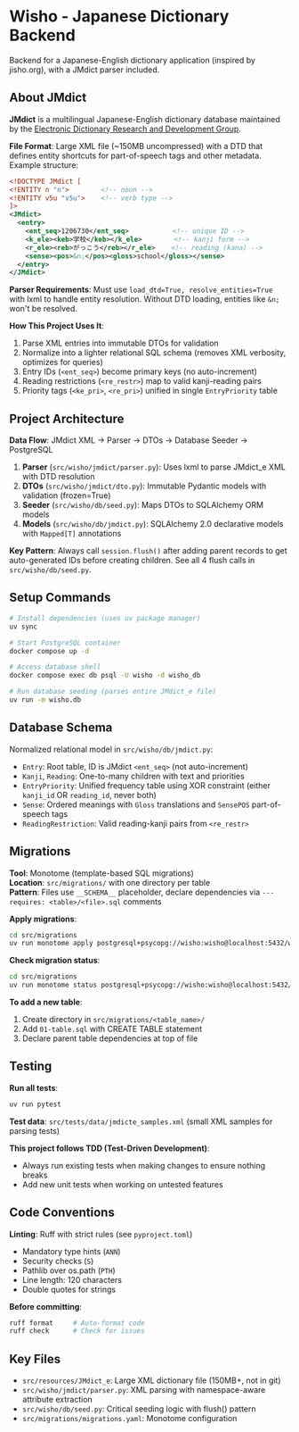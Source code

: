 # Wisho - Japanese Dictionary Backend

Backend for a Japanese-English dictionary application (inspired by jisho.org), with a JMdict parser included.

## About JMdict

**JMdict** is a multilingual Japanese-English dictionary database maintained by the [Electronic Dictionary Research and Development Group](https://www.edrdg.org/).

**File Format**: Large XML file (~150MB uncompressed) with a DTD that defines entity shortcuts for part-of-speech tags and other metadata. Example structure:

```xml
<!DOCTYPE JMdict [
<!ENTITY n "n">        <!-- noun -->
<!ENTITY v5u "v5u">    <!-- verb type -->
]>
<JMdict>
  <entry>
    <ent_seq>1206730</ent_seq>           <!-- unique ID -->
    <k_ele><keb>学校</keb></k_ele>        <!-- kanji form -->
    <r_ele><reb>がっこう</reb></r_ele>    <!-- reading (kana) -->
    <sense><pos>&n;</pos><gloss>school</gloss></sense>
  </entry>
</JMdict>
```

**Parser Requirements**: Must use `load_dtd=True, resolve_entities=True` with lxml to handle entity resolution. Without DTD loading, entities like `&n;` won't be resolved.

**How This Project Uses It**:

1. Parse XML entries into immutable DTOs for validation
2. Normalize into a lighter relational SQL schema (removes XML verbosity, optimizes for queries)
3. Entry IDs (`<ent_seq>`) become primary keys (no auto-increment)
4. Reading restrictions (`<re_restr>`) map to valid kanji-reading pairs
5. Priority tags (`<ke_pri>`, `<re_pri>`) unified in single `EntryPriority` table

## Project Architecture

**Data Flow**: JMdict XML → Parser → DTOs → Database Seeder → PostgreSQL

1. **Parser** (`src/wisho/jmdict/parser.py`): Uses lxml to parse JMdict_e XML with DTD resolution
2. **DTOs** (`src/wisho/jmdict/dto.py`): Immutable Pydantic models with validation (frozen=True)
3. **Seeder** (`src/wisho/db/seed.py`): Maps DTOs to SQLAlchemy ORM models
4. **Models** (`src/wisho/db/jmdict.py`): SQLAlchemy 2.0 declarative models with `Mapped[T]` annotations

**Key Pattern**: Always call `session.flush()` after adding parent records to get auto-generated IDs before creating children. See all 4 flush calls in `src/wisho/db/seed.py`.

## Setup Commands

```bash
# Install dependencies (uses uv package manager)
uv sync

# Start PostgreSQL container
docker compose up -d

# Access database shell
docker compose exec db psql -U wisho -d wisho_db

# Run database seeding (parses entire JMdict_e file)
uv run -m wisho.db
```

## Database Schema

Normalized relational model in `src/wisho/db/jmdict.py`:

- `Entry`: Root table, ID is JMdict `<ent_seq>` (not auto-increment)
- `Kanji`, `Reading`: One-to-many children with text and priorities
- `EntryPriority`: Unified frequency table using XOR constraint (either `kanji_id` OR `reading_id`, never both)
- `Sense`: Ordered meanings with `Gloss` translations and `SensePOS` part-of-speech tags
- `ReadingRestriction`: Valid reading-kanji pairs from `<re_restr>`

## Migrations

**Tool**: Monotome (template-based SQL migrations)  
**Location**: `src/migrations/` with one directory per table  
**Pattern**: Files use `__SCHEMA__` placeholder, declare dependencies via `--- requires: <table>/<file>.sql` comments

**Apply migrations**:

```bash
cd src/migrations
uv run monotome apply postgresql+psycopg://wisho:wisho@localhost:5432/wisho_db
```

**Check migration status**:

```bash
cd src/migrations
uv run monotome status postgresql+psycopg://wisho:wisho@localhost:5432/wisho_db
```

**To add a new table**:

1. Create directory in `src/migrations/<table_name>/`
2. Add `01-table.sql` with CREATE TABLE statement
3. Declare parent table dependencies at top of file

## Testing

**Run all tests**:

```bash
uv run pytest
```

**Test data**: `src/tests/data/jmdicte_samples.xml` (small XML samples for parsing tests)

**This project follows TDD (Test-Driven Development)**:

- Always run existing tests when making changes to ensure nothing breaks
- Add new unit tests when working on untested features

## Code Conventions

**Linting**: Ruff with strict rules (see `pyproject.toml`)

- Mandatory type hints (`ANN`)
- Security checks (`S`)
- Pathlib over os.path (`PTH`)
- Line length: 120 characters
- Double quotes for strings

**Before committing**:

```bash
ruff format     # Auto-format code
ruff check      # Check for issues
```

## Key Files

- `src/resources/JMdict_e`: Large XML dictionary file (150MB+, not in git)
- `src/wisho/jmdict/parser.py`: XML parsing with namespace-aware attribute extraction
- `src/wisho/db/seed.py`: Critical seeding logic with flush() pattern
- `src/migrations/migrations.yaml`: Monotome configuration

